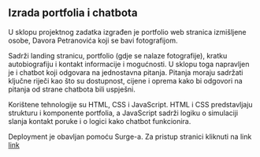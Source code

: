 ## Izrada portfolia i chatbota

U sklopu projektnog zadatka izgrađen je portfolio web stranica izmišljene osobe, Davora Petranovića koji se bavi fotografijom.

Sadrži landing stranicu, portfolio (gdje se nalaze fotografije), kratku autobiografiju i kontakt informacije i mogućnosti. U sklopu toga napravljen je i chatbot koji odgovara na jednostavna pitanja. Pitanja moraju sadržati ključne riječi kao što su dostupnost, cijene i oprema kako bi odgovori na pitanja od strane chatbota bili uspješni.

Korištene tehnologije su HTML, CSS i JavaScript. HTML i CSS predstavljaju strukturu i komponente portfolia, a JavaScript sadrži logiku o simulaciji slanja kontakt poruke i o logici kako chatbot funkcionira.

Deployment je obavljan pomoću Surge-a. Za pristup stranici kliknuti na link [link](https://nensi-ajder-portfolio-tiw.surge.sh/)
